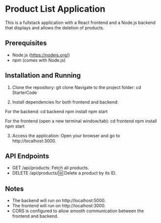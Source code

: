 # Product List Application

This is a fullstack application with a React frontend and a Node.js backend that displays and allows the deletion of products.

## Prerequisites
- Node.js (https://nodejs.org/)
- npm (comes with Node.js)

## Installation and Running

1. Clone the repository: git clone <repository-url>
Navigate to the project folder: cd StarterCode

2. Install dependencies for both frontend and backend:

For the backend:
cd backend
npm install
npm start

For the frontend (open a new terminal window/tab):
cd frontend
npm install
npm start

3. Access the application: Open your browser and go to http://localhost:3000.

## API Endpoints
- GET /api/products: Fetch all products.
- DELETE /api/products/:id: Delete a product by its ID.

## Notes
- The backend will run on http://localhost:5000.
- The frontend will run on http://localhost:3000.
- CORS is configured to allow smooth communication between the frontend and backend.
